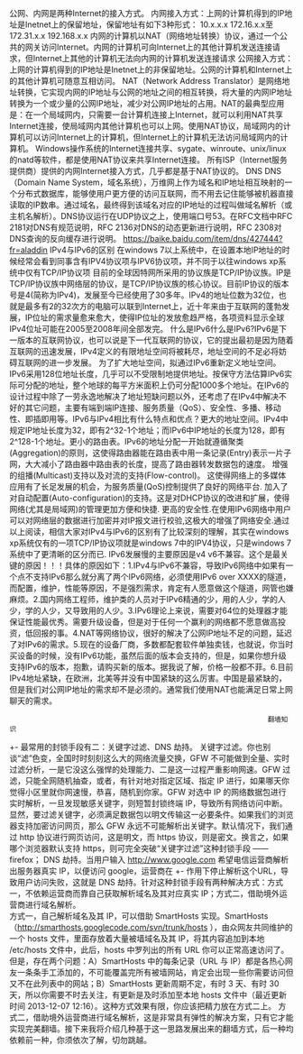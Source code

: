 ﻿公网、内网是两种Internet的接入方式。
内网接入方式：上网的计算机得到的IP地址是Inetnet上的保留地址，保留地址有如下3种形式：
10.x.x.x
172.16.x.x至172.31.x.x
192.168.x.x
内网的计算机以NAT（网络地址转换）协议，通过一个公共的网关访问Internet。内网的计算机可向Internet上的其他计算机发送连接请求，但Internet上其他的计算机无法向内网的计算机发送连接请求
公网接入方式：上网的计算机得到的IP地址是Inetnet上的非保留地址。公网的计算机和Internet上的其他计算机可随意互相访问。
NAT（Network Address Translator）是网络地址转换，它实现内网的IP地址与公网的地址之间的相互转换，将大量的内网IP地址转换为一个或少量的公网IP地址，减少对公网IP地址的占用。NAT的最典型应用是：在一个局域网内，只需要一台计算机连接上Internet，就可以利用NAT共享Internet连接，使局域网内其他计算机也可以上网。使用NAT协议，局域网内的计算机可以访问Internet上的计算机，但Internet上的计算机无法访问局域网内的计算机。
Windows操作系统的Internet连接共享、sygate、winroute、unix/linux的natd等软件，都是使用NAT协议来共享Internet连接。 所有ISP（Internet服务提供商）提供的内网Internet接入方式，几乎都是基于NAT协议的。
DNS
DNS（Domain Name System，域名系统），万维网上作为域名和IP地址相互映射的一个分布式数据库，能够使用户更方便的访问互联网，而不用去记住能够被机器直接读取的IP数串。通过域名，最终得到该域名对应的IP地址的过程叫做域名解析（或主机名解析）。DNS协议运行在UDP协议之上，使用端口号53。在RFC文档中RFC 2181对DNS有规范说明，RFC 2136对DNS的动态更新进行说明，RFC 2308对DNS查询的反向缓存进行说明。  https://baike.baidu.com/item/dns/427444?fr=aladdin
IPv4与IPv6的区别
在windows 7以上系统中，在设置本地IP地址的时候经常会看到同事含有IPV4协议项与IPV6协议项，并不同于以往windows xp系统中仅有TCP/IP协议项
目前的全球因特网所采用的协议族是TCP/IP协议族。IP是TCP/IP协议族中网络层的协议，是TCP/IP协议族的核心协议。目前IP协议的版本号是4(简称为IPv4)，发展至今已经使用了30多年。IPv4的地址位数为32位，也就是最多有2的32次方的电脑可以联到Internet上，近十年来由于互联网的蓬勃发展，IP位址的需求量愈来愈大，使得IP位址的发放愈趋严格，各项资料显示全球IPv4位址可能在2005至2008年间全部发完。
什么是IPv6什么是IPv6?IPv6是下一版本的互联网协议，也可以说是下一代互联网的协议，它的提出最初是因为随着互联网的迅速发展，IPv4定义的有限地址空间将被耗尽，地址空间的不足必将妨碍互联网的进一步发展。
为了扩大地址空间，拟通过IPv6重新定义地址空间。IPv6采用128位地址长度，几乎可以不受限制地提供地址。按保守方法估算IPv6实际可分配的地址，整个地球的每平方米面积上仍可分配1000多个地址。在IPv6的设计过程中除了一劳永逸地解决了地址短缺问题以外，还考虑了在IPv4中解决不好的其它问题，主要有端到端IP连接、服务质量（QoS）、安全性、多播、移动性、即插即用等。IPv6与IPv4相比有什么特点和优点？更大的地址空间。IPv4中规定IP地址长度为32，即有2^32-1个地址；而IPv6中IP地址的长度为128，即有2^128-1个地址。更小的路由表。IPv6的地址分配一开始就遵循聚类(Aggregation)的原则，这使得路由器能在路由表中用一条记录(Entry)表示一片子网，大大减小了路由器中路由表的长度，提高了路由器转发数据包的速度。 增强的组播(Multicast)支持以及对流的支持(Flow-control)。
这使得网络上的多媒体应用有了长足发展的机会，为服务质量(QoS)控制提供了良好的网络平台. 加入了对自动配置(Auto-configuration)的支持。这是对DHCP协议的改进和扩展，使得网络(尤其是局域网)的管理更加方便和快捷. 更高的安全性.在使用IPv6网络中用户可以对网络层的数据进行加密并对IP报文进行校验,这极大的增强了网络安全.通过以上阅读，相信大家对IPv4与IPv6的区别有了比较深刻的理解，其实在windows xp系统仅有的一项TCP/IP协议项就是windows 7中的IPV4协议，只是windows 7系统中了更清晰的区分而已.
IPv6发展慢的主要原因是v4 v6不兼容。这个是最关键的原因！！！具体的原因如下：1.IPv4与IPv6不兼容，导致IPv6网络中如果有一个点不支持IPv6那么就分离了两个IPv6网络，必须使用IPv6 over XXXX的隧道，而配置，维护，性能等原因，不是强烈需求，肯定有人愿意做这个隧道，网管也嫌麻烦。2.国内网络工程师，维护类的人员对于IPv6精通的少，用的人少，学的人少，学的人少，又导致用的人少。3.IPv6理论上来说，需要对64位的处理器才能保证性能最优秀。需要升级设备，但是对于任何一个赢利的网络都不愿意做高投资，低回报的事。4.NAT等网络协议，很好的解决了公网IP地址不足的问题，延迟了对IPv6的需求。5.现在的设备厂商，多数都配套软件单独卖钱，也就说，你当时买设备的时候，没有IPv6功能，虽然后面的版本会支持的，但是，如果你想升级支持IPv6的版本，抱歉，请购买新的版本。据我说了解，价格一般都不菲。6.目前IPv4地址紧缺，在欧洲，北美等并没有中国紧缺的这么厉害。中国是最紧缺的，但是我们对公网IP地址的需求却不是必须的。通常我们使用NAT也能满足日常上网聊天的需求。

                                                                    翻墙知识	
+- 最常用的封锁手段有二：关键字过滤、DNS 劫持。
关键字过滤。你也别谈“滤”色变，全国时时刻刻这么大的网络流量交换，GFW 不可能做到全量、实时过滤分析，一是它没这么强悍的处理能力、二是这一过程严重影响网速。GFW 过滤，只能全网随机抽查，或者，有针对地对指定区域、指定 IP 进行，如果哪天你觉得小区里就你网速慢，恭喜，随机到你家。GFW 对选中 IP 的网络数据包进行实时解析，一旦发现敏感关键字，则短暂封锁终端 IP，导致所有网络访问中断。显然，要过滤关键字，必须满足数据包以明文传输这一必要条件。如果我们的浏览器支持加密访问网页，那么 GFW 永远不可能解析出关键字。默认情况下，我们通过 http 协议进行网页访问，这是明文，而 https 协议，则是密文。换言之，如果哪个浏览器默认支持 https，则可完全突破“关键字过滤”这种封锁手段 —— firefox；
DNS 劫持。当用户输入 http://www.google.com 希望电信运营商解析出服务器真实 IP，以便访问 google，运营商在 +- 作用下停止解析这个URL，导致用户访问失败，这就是 DNS 劫持。针对这种封锁手段有两种解决方式：方式一，不依赖运营商而靠自己获取解析域名及其对应真实 IP；方式二，借助境外运营商进行域名解析。                                                                                                                                   
    方式一，自己解析域名及其 IP，可以借助 SmartHosts 实现。SmartHosts（http://smarthosts.googlecode.com/svn/trunk/hosts ），由众网友共同维护的一个 hosts 文件，里面存放着大量被墙域名及其 IP，将其内容追加到本地 /etc/hosts 文件中，此后，hosts 中罗列出的所有 URL 你可以正常高速访问了。但是，存在两个问题：A）SmartHosts 中的每条记录（URL 与 IP）都是各热心网友一条条手工添加的，不可能覆盖完所有被墙网站，肯定会出现一些你需要访问但又不在此列表中的网站；B）SmartHosts 更新周期不定，有时 3 天、有时 30 天，所以你需要不时去关注，有更新是及时添加至本地 hosts 文件中（最近更新时间 2013-12-07 12:16）。这种方式效果有限，你应该把精力放在方式二上。
   方式二，借助境外运营商进行域名解析，这是非常具有弹性的解决方案，只有它才能实现完美翻墙。接下来我将介绍几种基于这一思路发展出来的翻墙方式，后一种均依赖前一种，你须依次了解，切勿跳越。                                                                    
